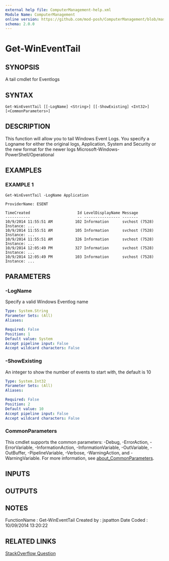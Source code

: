 ```yaml
---
external help file: ComputerManagement-help.xml
Module Name: ComputerManagement
online version: https://github.com/mod-posh/ComputerManagement/blob/master/docs/Get-WinEventTail#get-wineventtail
schema: 2.0.0
---
```


# Get-WinEventTail

## SYNOPSIS
A tail cmdlet for Eventlogs

## SYNTAX

```
Get-WinEventTail [[-LogName] <String>] [[-ShowExisting] <Int32>] [<CommonParameters>]
```

## DESCRIPTION
This function will allow you to tail Windows Event Logs. You specify a Logname
for either the original logs, Application, System and Security or the new format
for the newer logs Microsoft-Windows-PowerShell/Operational

## EXAMPLES

### EXAMPLE 1
```
Get-WinEventTail -LogName Application

ProviderName: ESENT

TimeCreated                     Id LevelDisplayName Message
-----------                     -- ---------------- -------
10/9/2014 11:55:51 AM          102 Information      svchost (7528) Instance: ...
10/9/2014 11:55:51 AM          105 Information      svchost (7528) Instance: ...
10/9/2014 11:55:51 AM          326 Information      svchost (7528) Instance: ...
10/9/2014 12:05:49 PM          327 Information      svchost (7528) Instance: ...
10/9/2014 12:05:49 PM          103 Information      svchost (7528) Instance: ...
```

## PARAMETERS

### -LogName
Specify a valid Windows Eventlog name

```yaml
Type: System.String
Parameter Sets: (All)
Aliases:

Required: False
Position: 1
Default value: System
Accept pipeline input: False
Accept wildcard characters: False
```

### -ShowExisting
An integer to show the number of events to start with, the default is 10

```yaml
Type: System.Int32
Parameter Sets: (All)
Aliases:

Required: False
Position: 2
Default value: 10
Accept pipeline input: False
Accept wildcard characters: False
```

### CommonParameters
This cmdlet supports the common parameters: -Debug, -ErrorAction, -ErrorVariable, -InformationAction, -InformationVariable, -OutVariable, -OutBuffer, -PipelineVariable, -Verbose, -WarningAction, and -WarningVariable. For more information, see [about_CommonParameters](http://go.microsoft.com/fwlink/?LinkID=113216).

## INPUTS

## OUTPUTS

## NOTES
FunctionName : Get-WinEventTail
Created by   : jspatton
Date Coded   : 10/09/2014 13:20:22

## RELATED LINKS

[StackOverflow Question](http://stackoverflow.com/questions/15262196/powershell-tail-windows-event-log-is-it-possible)

